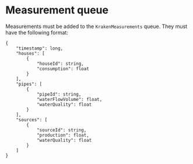 # Measurement queue

Measurements must be added to the `KrakenMeasurements` queue. They must have the following format:

```
{
    "timestamp": long,
    "houses": [
        {
            "houseId": string,
            "consumption": float
        }
    ],
    "pipes": [
        {
            "pipeId": string,
            "waterFlowVolume": float,
            "waterQuality": float
        }
    ],
    "sources": [
        {
            "sourceId": string,
            "production": float,
            "waterQuality": float
        }
    ]
}
```